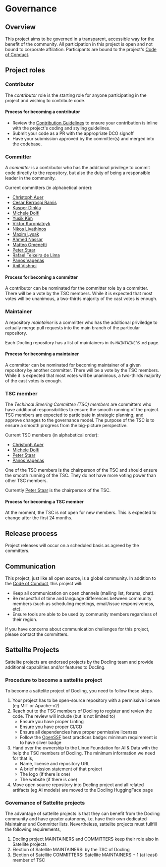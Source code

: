 # Governance

## Overview

This project aims to be governed in a transparent, accessible way for the benefit of the community. All participation in this project is open and not bound to corporate affilation. Participants are bound to the project's [Code of Conduct](./CODE_OF_CONDUCT.md).

## Project roles

### Contributor

The *contributor* role is the starting role for anyone participating in the project and wishing to contribute code.

#### Process for becoming a contributor

* Review the [Contribution Guidelines](./CONTRIBUTING.md) to ensure your contribution is inline with the project's coding and styling guidelines.
* Submit your code as a PR with the appropriate DCO signoff
* Have your submission approved by the committer(s) and merged into the codebase.

### Committer

A *committer* is a contributor who has the additional privilege to commit code directly to the repository, but also the duty of being a responsible leader in the community.

Current committers (in alphabetical order):

- [Christoph Auer](https://github.com/cau-git)
- [Cesar Berrospi Ramis](https://github.com/ceberam)
- [Kasper Dinkla](https://github.com/kdinkla)
- [Michele Dolfi](https://github.com/dolfim-ibm)
- [Yusik Kim](https://github.com/kmyusk)
- [Viktor Kuropiatnyk](https://github.com/vku-ibm)
- [Nikos Livathinos](https://github.com/nikos-livathinos)
- [Maxim Lysak](https://github.com/maxmnemonic)
- [Ahmed Nassar](https://github.com/nassarofficial)
- [Matteo Omenetti](https://github.com/Matteo-Omenetti)
- [Peter Staar](https://github.com/PeterStaar-IBM)
- [Rafael Teixeira de Lima](https://github.com/rateixei)
- [Panos Vagenas](https://github.com/vagenas)
- [Anil Vishnoi](https://github.com/vishnoianil)

#### Process for becoming a committer

A contributor can be nominated for the committer role by a committer. There will be a vote by the TSC members. While it is expected that most votes will be unanimous, a two-thirds majority of the cast votes is enough.

### Maintainer

A repository *maintainer* is a committer who has the additional priviledge to actually merge pull requests into the main branch of the particular repository.

Each Docling repository has a list of maintainers in its `MAINTAINERS.md` page.

#### Process for becoming a maintainer

A committer can be nominated for becoming maintainer of a given repository by another committer. There will be a vote by the TSC members. While it is expected that most votes will be unanimous, a two-thirds majority of the cast votes is enough.

### TSC member

The *Techincal Steering Committee (TSC) members* are committers who have additional responsibilities to ensure the smooth running of the project. TSC members are expected to participate in strategic planning, and approve changes to the governance model. The purpose of the TSC is to ensure a smooth progress from the big-picture perspective.

Current TSC members (in alphabetical order):

- [Christoph Auer](https://github.com/cau-git)
- [Michele Dolfi](https://github.com/dolfim-ibm)
- [Peter Staar](https://github.com/PeterStaar-IBM)
- [Panos Vagenas](https://github.com/vagenas)

One of the TSC members is the chairperson of the TSC and should ensure the smooth running of the TSC. They do not have more voting power than other TSC members.

Currently [Peter Staar](https://github.com/PeterStaar-IBM) is the chairperson of the TSC.

#### Process for becoming a TSC member

At the moment, the TSC is not open for new members. This is expected to change after the first 24 months.

## Release process

Project releases will occur on a scheduled basis as agreed by the committers.

## Communication

This project, just like all open source, is a global community. In addition to the [Code of Conduct](./CODE_OF_CONDUCT.md), this project will:

* Keep all communication on open channels (mailing list, forums, chat).
* Be respectful of time and language differences between community members (such as scheduling meetings, email/issue responsiveness, etc).
* Ensure tools are able to be used by community members regardless of their region.

If you have concerns about communication challenges for this project, please contact the committers.

## Sattelite Projects

Sattelite projects are endorsed projects by the Docling team and provide additional capabilities and/or features to Docling.

### Procedure to become a sattelite project

To become a sattelite project of Docling, you need to follow these steps.

1. Your project has to be open-source repository with a permissive license (eg MIT or Apache-v2)
2. Reach out to the TSC members of Docling to register and review the code. The review will include (but is not limited to)
    - Ensure you have proper Linting
    - Ensure you have proper CI/CD
    - Ensure all dependencies have proper permissive licenses
    - Follow the [OpenSSF](https://www.bestpractices.dev/en) best practices badge: minimum requirement is to have silver badge
3. Hand over the ownership to the Linux Foundation for AI & Data with the help the TSC members of Docling. The minimum information we need for that is,
    - Name, license and repository URL
    - A brief mission statement of that project    
    - The logo (if there is one)
    - The website (if there is one)
4. Move open source repository into Docling project and all related artifacts (eg AI models) are moved to the Docling HuggingFace page

### Governance of Sattelite projects

The advantage of sattelite projects is that they can benefit from the Docling community and have greater autonomy, i.e. have their own dedicated Maintainer and Committer lists. Nevertheless, sattelite projects must fullfill the following requirements,

1. Docling project MAINTAINERS and COMMITTERS keep their role also in Satellite projects
2. Election of Satellite MAINTAINERS: by the TSC of Docling
3. Election of Satellite COMMITTERS: Satellite MAINTAINERS + 1 (at least) member of TSC

